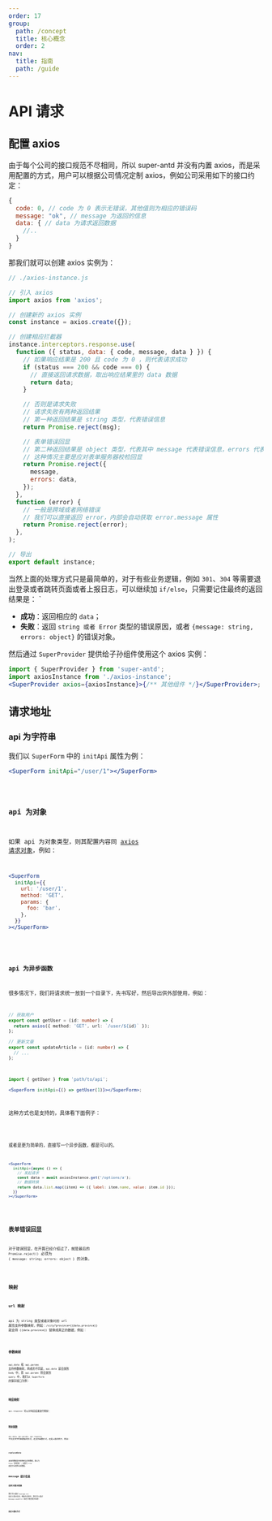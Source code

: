```yaml
---
order: 17
group:
  path: /concept
  title: 核心概念
  order: 2
nav:
  title: 指南
  path: /guide
---
```


# API 请求

## 配置 axios

由于每个公司的接口规范不尽相同，所以 super-antd 并没有内置 axios，而是采用配置的方式，用户可以根据公司情况定制 axios，例如公司采用如下的接口约定：

```js
{
  code: 0, // code 为 0 表示无错误，其他值则为相应的错误码
  message: "ok", // message 为返回的信息
  data: { // data 为请求返回数据
    //..
  }
}
```

那我们就可以创建 axios 实例为：

```js | pure
// ./axios-instance.js

// 引入 axios
import axios from 'axios';

// 创建新的 axios 实例
const instance = axios.create({});

// 创建相应拦截器
instance.interceptors.response.use(
  function ({ status, data: { code, message, data } }) {
    // 如果响应结果是 200 且 code 为 0 ，则代表请求成功
    if (status === 200 && code === 0) {
      // 直接返回请求数据，取出响应结果里的 data 数据
      return data;
    }

    // 否则是请求失败
    // 请求失败有两种返回结果
    // 第一种返回结果是 string 类型，代表错误信息
    return Promise.reject(msg);

    // 表单错误回显
    // 第二种返回结果是 object 类型，代表其中 message 代表错误信息，errors 代表错误的详细解释
    // 这种情况主要是应对表单服务器校检回显
    return Promise.reject({
      message,
      errors: data,
    });
  },
  function (error) {
    // 一般是跨域或者网络错误
    // 我们可以直接返回 error，内部会自动获取 error.message 属性
    return Promise.reject(error);
  },
);

// 导出
export default instance;
```

当然上面的处理方式只是最简单的，对于有些业务逻辑，例如 `301`、`304` 等需要退出登录或者跳转页面或者上报日志，可以继续加 `if/else`，只需要记住最终的返回结果是： `

- **成功**：返回相应的 `data`；
- **失败**：返回 `string 或者 Error` 类型的错误原因，或者 `{message: string, errors: object}` 的错误对象。

然后通过 `SuperProvider` 提供给子孙组件使用这个 axios 实例：

```jsx | pure
import { SuperProvider } from 'super-antd';
import axiosInstance from './axios-instance';
<SuperProvider axios={axiosInstance}>{/** 其他组件 */}</SuperProvider>;
```

## 请求地址

### api 为字符串

我们以 `SuperForm` 中的 `initApi` 属性为例：

```jsx | pure
<SuperForm initApi="/user/1"></SuperForm>
```

<code src="./__demos__/api/string.tsx" />

### api 为对象

如果 api 为对象类型，则其配置内容同 [axios 请求对象](https://gitee.com/mirrors/axios?utm_source=alading&utm_campaign=repo#request-config)，例如：

```jsx | pure
<SuperForm
  initApi={{
    url: '/user/1',
    method: 'GET',
    params: {
      foo: 'bar',
    },
  }}
></SuperForm>
```

<code src="./__demos__/api/object.tsx" />

### api 为异步函数

很多情况下，我们将请求统一放到一个目录下，先书写好，然后导出供外部使用，例如：

```ts | pure
// 获取用户
export const getUser = (id: number) => {
  return axios({ method: 'GET', url: `/user/${id}` });
};

// 更新文章
export const updateArticle = (id: number) => {
  // ...
};
```

```jsx | pure
import { getUser } from 'path/to/api';

<SuperForm initApi={() => getUser(1)}></SuperForm>;
```

这种方式也是支持的，具体看下面例子：

<code src="./__demos__/api/promise.tsx" />

或者是更为简单的，直接写一个异步函数，都是可以的。

```jsx | pure
<SuperForm
  initApi={async () => {
    // 发起请求
    const data = await axiosInstance.get('/options/a');
    // 数据转换
    return data.list.map((item) => ({ label: item.name, value: item.id }));
  }}
></SuperForm>
```

<code src="./__demos__/api/fn.tsx" />

## 表单错误回显

对于错误回显，在开篇已经介绍过了，就是最后的 `Promise.reject()` 必须为 `{ message: string; errors: object }` 的对象。

<code src="./__demos__/api/form_error.tsx" />

## 映射

### url 映射

api 为 string 类型或者对象时的 url 属性支持参数映射，例如：`/city?province={{data.province}}` 就会将 `{{data.province}}` 替换成真正的数据，例如：

<code src="./__demos__/api/url_template.tsx" />

### 参数映射

`api.data` 和 `api.params` 支持参数映射，两者的不同是，`api.data` 是会放到 `body` 中，而 `api.params` 则会放到 `query` 中，我们以 `SuperForm` 的保存接口为例：

<code src="./__demos__/api/request.tsx" />

### 响应映射

`api.response` 可以对响应结果进行映射：

<code src="./__demos__/api/response.tsx" />

### 映射函数

`api.data`、`api.params`、`api.response` 不仅支持字符串模板的形式，还支持函数形式，还是上面的例子，例如：

<code src="./__demos__/api/map_fn.tsx" />

### replaceData

返回的数据是否替换掉当前的数据，默认为 `false`（即追加），设置为 `true` 就是完全替换当前数据。

## message 提示信息

### 自定义提示信息

我们可以通过 `message.xxx` 自定义提示信息，例如在表单中，我们可以通过 `message.saveError` 自定义错误提示信息：

<code src="./__demos__/api/notice_custom.tsx" />

### 自定义提示方式

<code src="./__demos__/api/notice_type.tsx" />
